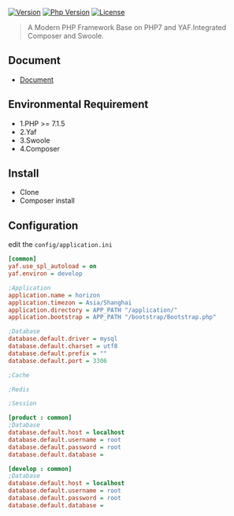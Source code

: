 <!-- <p align="center">
    <a href="https://github.com/chunlintang/horizon" target="_blank">
        <img src="http://7xwkvc.com1.z0.glb.clouddn.com/horizon-white.jpeg" alt="horizon" />
    </a>
</p> -->

[![Version](https://img.shields.io/badge/version-1.0.0-green.svg)](https://github.com/chunlintang/Horizon)
[![Php Version](https://img.shields.io/badge/php-%3E=7.0-brightgreen.svg?maxAge=2592000)](https://github.com/chunlintang/Horizon)
[![License](https://img.shields.io/badge/license-MIT-blue.svg)](http://opensource.org/licenses/MIT)

> A Modern PHP Framework Base on PHP7 and YAF.Integrated Composer and Swoole.

## Document

- [Document](https://www.gitbook.com/book/mantis/horizon)

## Environmental Requirement

- 1.PHP >= 7.1.5
- 2.Yaf
- 3.Swoole
- 4.Composer

## Install

- Clone
- Composer install

## Configuration

edit the ```config/application.ini```

```ini
[common]
yaf.use_spl_autoload = on
yaf.environ = develop

;Application
application.name = horizon
application.timezon = Asia/Shanghai
application.directory = APP_PATH "/application/"
application.bootstrap = APP_PATH "/bootstrap/Bootstrap.php"

;Database
database.default.driver = mysql
database.default.charset = utf8
database.default.prefix = ""
database.default.port = 3306

;Cache

;Redis

;Session

[product : common]
;Database
database.default.host = localhost
database.default.username = root
database.default.password = root
database.default.database =

[develop : common]
;Database
database.default.host = localhost
database.default.username = root
database.default.password = root
database.default.database =
```

